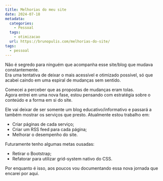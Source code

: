 ```yaml
---
title: Melhorias do meu site
date: 2024-07-18
metadata:
  categories:
    - Pessoal
  tags:
    - otimizacao
  url: https://brunopulis.com/melhorias-do-site/
tags:
  - pessoal
---
```

Não é segredo para ninguém que acompanha esse site/blog que mudava constantemente.  
Era uma tentativa de deixar o mais acessível e otimizado possível, só que acabei caindo em uma espiral de mudanças sem sentido.

Comecei a perceber que as propostas de mudanças eram tolas.  
Agora entrei em uma nova fase, estou pensando com estratégia sobre o conteúdo e a forma em si do site.

Ele vai deixar de ser somente um blog educativo/informativo e passará a também mostrar os serviços que presto. Atualmente estou trabalho em:

-   Criar páginas de cada serviço;
-   Criar um RSS feed para cada página;
-   Melhorar o desempenho do site.

Futuramente tenho algumas metas ousadas:

-   Retirar o Bootstrap;
-   Refatorar para utilizar grid-system nativo do CSS.

Por enquanto é isso, aos poucos vou documentando essa nova jornada que encarei por aqui.